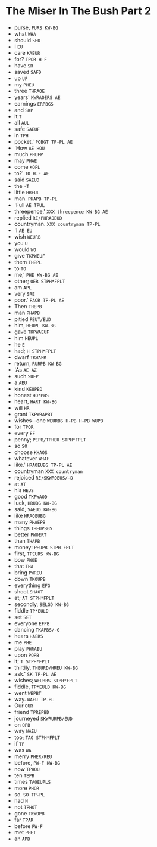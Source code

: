 # The Miser In The Bush Part 2

* purse, `PURS KW-BG`
* what `WHA`
* should `SHO`
* I `EU`
* care `KAEUR`
* for? `TPOR H-F`
* have `SR`
* saved `SAFD`
* up `UP`
* my `PHEU`
* three `THRAOE`
* years' `KWRAOERS AE`
* earnings `ERPBGS`
* and `SKP`
* it `T`
* all `AUL`
* safe `SAEUF`
* in `TPH`
* pocket.' `POBGT TP-PL AE`
* 'How `AE HOU`
* much `PHUFP`
* may `PHAE`
* come `KOPL`
* to?' `TO H-F AE`
* said `SAEUD`
* the `-T`
* little `HREUL`
* man. `PHAPB TP-PL`
* 'Full `AE TPUL`
* threepence,' `XXX threepence KW-BG AE`
* replied `RE/PHRAOEUD`
* countryman. `XXX countryman TP-PL`
* 'I `AE EU`
* wish `WEURB`
* you `U`
* would `WO`
* give `TKPWEUF`
* them `THEPL`
* to `TO`
* me,' `PHE KW-BG AE`
* other; `OER STPH*FPLT`
* am `APL`
* very `SRE`
* poor.' `PAOR TP-PL AE`
* Then `THEPB`
* man `PHAPB`
* pitied `PEUT/EUD`
* him, `HEUPL KW-BG`
* gave `TKPWAEUF`
* him `HEUPL`
* he `E`
* had; `H STPH*FPLT`
* dwarf `TKWAFR`
* return, `RURPB KW-BG`
* 'As `AE AZ`
* such `SUFP`
* a `AEU`
* kind `KEUPBD`
* honest `HO*PBS`
* heart, `HART KW-BG`
* will `HR`
* grant `TKPWRAPBT`
* wishes--one `WEURBS H-PB H-PB WUPB`
* for `TPOR`
* every `EF`
* penny; `PEPB/TPHEU STPH*FPLT`
* so `SO`
* choose `KHAOS`
* whatever `WHAF`
* like.' `HRAOEUBG TP-PL AE`
* countryman `XXX countryman`
* rejoiced `RE/SKWROEUS/-D`
* at `AT`
* his `HEUS`
* good `TKPWAOD`
* luck, `HRUBG KW-BG`
* said, `SAEUD KW-BG`
* like `HRAOEUBG`
* many `PHAEPB`
* things `THEUPBGS`
* better `PWOERT`
* than `THAPB`
* money: `PHUPB STPH-FPLT`
* first, `TPEURS KW-BG`
* bow `PWOE`
* that `THA`
* bring `PWREU`
* down `TKOUPB`
* everything `EFG`
* shoot `SHAOT`
* at; `AT STPH*FPLT`
* secondly, `SELGD KW-BG`
* fiddle `TP*EULD`
* set `SET`
* everyone `EFPB`
* dancing `TKAPBS/-G`
* hears `HAERS`
* me `PHE`
* play `PHRAEU`
* upon `POPB`
* it; `T STPH*FPLT`
* thirdly, `THEURD/HREU KW-BG`
* ask.' `SK TP-PL AE`
* wishes; `WEURBS STPH*FPLT`
* fiddle, `TP*EULD KW-BG`
* went `WEPBT`
* way. `WAEU TP-PL`
* Our `OUR`
* friend `TPREPBD`
* journeyed `SKWRURPB/EUD`
* on `OPB`
* way `WAEU`
* too; `TAO STPH*FPLT`
* if `TP`
* was `WA`
* merry `PHER/REU`
* before, `PW-F KW-BG`
* now `TPHOU`
* ten `TEPB`
* times `TAOEUPLS`
* more `PHOR`
* so. `SO TP-PL`
* had `H`
* not `TPHOT`
* gone `TKWOPB`
* far `TPAR`
* before `PW-F`
* met `PHET`
* an `APB`
